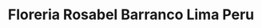 ---
title: "Floreria Rosabel Barranco Lima Peru"
url: /barranco-lima/floreria-rosabel-barranco-lima-peru/
shop: Blumen
---